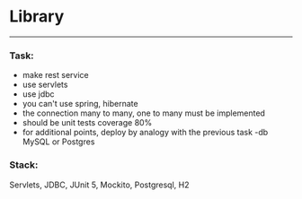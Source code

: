 # Library

---

### Task:
- make rest service
- use servlets
- use jdbc
- you can't use spring, hibernate
- the connection many to many, one to many must be implemented
- should be unit tests coverage 80%
- for additional points, deploy by analogy with the previous task
  -db MySQL or Postgres

### Stack:
Servlets, JDBC, JUnit 5, Mockito, Postgresql, H2